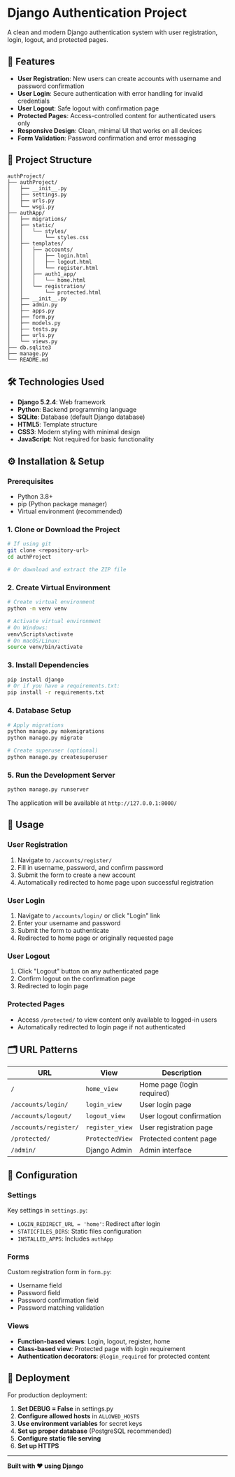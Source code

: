 # Django Authentication Project

A clean and modern Django authentication system with user registration, login, logout, and protected pages.

## 🚀 Features

- **User Registration**: New users can create accounts with username and password confirmation
- **User Login**: Secure authentication with error handling for invalid credentials
- **User Logout**: Safe logout with confirmation page
- **Protected Pages**: Access-controlled content for authenticated users only
- **Responsive Design**: Clean, minimal UI that works on all devices
- **Form Validation**: Password confirmation and error messaging

## 📁 Project Structure

```
authProject/
├── authProject/
│   ├── __init__.py
│   ├── settings.py
│   ├── urls.py
│   └── wsgi.py
├── authApp/
│   ├── migrations/
│   ├── static/
│   │   └── styles/
│   │       └── styles.css
│   ├── templates/
│   │   ├── accounts/
│   │   │   ├── login.html
│   │   │   ├── logout.html
│   │   │   └── register.html
│   │   ├── auth1_app/
│   │   │   └── home.html
│   │   └── registration/
│   │       └── protected.html
│   ├── __init__.py
│   ├── admin.py
│   ├── apps.py
│   ├── form.py
│   ├── models.py
│   ├── tests.py
│   ├── urls.py
│   └── views.py
├── db.sqlite3
├── manage.py
└── README.md
```

## 🛠️ Technologies Used

- **Django 5.2.4**: Web framework
- **Python**: Backend programming language
- **SQLite**: Database (default Django database)
- **HTML5**: Template structure
- **CSS3**: Modern styling with minimal design
- **JavaScript**: Not required for basic functionality

## ⚙️ Installation & Setup

### Prerequisites

- Python 3.8+
- pip (Python package manager)
- Virtual environment (recommended)

### 1. Clone or Download the Project

```bash
# If using git
git clone <repository-url>
cd authProject

# Or download and extract the ZIP file
```

### 2. Create Virtual Environment

```bash
# Create virtual environment
python -m venv venv

# Activate virtual environment
# On Windows:
venv\Scripts\activate
# On macOS/Linux:
source venv/bin/activate
```

### 3. Install Dependencies

```bash
pip install django
# Or if you have a requirements.txt:
pip install -r requirements.txt
```

### 4. Database Setup

```bash
# Apply migrations
python manage.py makemigrations
python manage.py migrate

# Create superuser (optional)
python manage.py createsuperuser
```

### 5. Run the Development Server

```bash
python manage.py runserver
```

The application will be available at `http://127.0.0.1:8000/`

## 🎯 Usage

### User Registration

1. Navigate to `/accounts/register/`
2. Fill in username, password, and confirm password
3. Submit the form to create a new account
4. Automatically redirected to home page upon successful registration

### User Login

1. Navigate to `/accounts/login/` or click "Login" link
2. Enter your username and password
3. Submit the form to authenticate
4. Redirected to home page or originally requested page

### User Logout

1. Click "Logout" button on any authenticated page
2. Confirm logout on the confirmation page
3. Redirected to login page

### Protected Pages

- Access `/protected/` to view content only available to logged-in users
- Automatically redirected to login page if not authenticated

## 🗂️ URL Patterns

| URL                   | View            | Description                |
| --------------------- | --------------- | -------------------------- |
| `/`                   | `home_view`     | Home page (login required) |
| `/accounts/login/`    | `login_view`    | User login page            |
| `/accounts/logout/`   | `logout_view`   | User logout confirmation   |
| `/accounts/register/` | `register_view` | User registration page     |
| `/protected/`         | `ProtectedView` | Protected content page     |
| `/admin/`             | Django Admin    | Admin interface            |


## 🔧 Configuration

### Settings

Key settings in `settings.py`:

- `LOGIN_REDIRECT_URL = 'home'`: Redirect after login
- `STATICFILES_DIRS`: Static files configuration
- `INSTALLED_APPS`: Includes `authApp`

### Forms

Custom registration form in `form.py`:

- Username field
- Password field
- Password confirmation field
- Password matching validation

### Views

- **Function-based views**: Login, logout, register, home
- **Class-based view**: Protected page with login requirement
- **Authentication decorators**: `@login_required` for protected content


## 🚀 Deployment

For production deployment:

1. **Set DEBUG = False** in settings.py
2. **Configure allowed hosts** in `ALLOWED_HOSTS`
3. **Use environment variables** for secret keys
4. **Set up proper database** (PostgreSQL recommended)
5. **Configure static file serving**
6. **Set up HTTPS**

---

**Built with ❤️ using Django**
